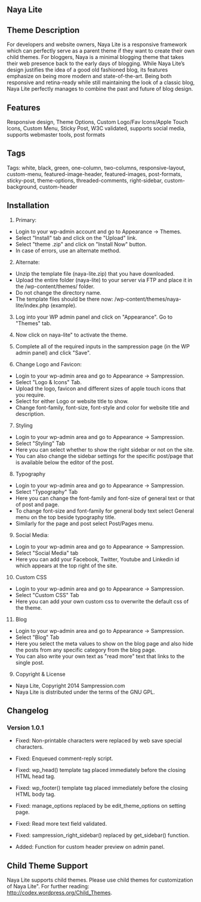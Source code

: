 Naya Lite
-----------------------------------------

Theme Description 
--------------------------------------------------
For developers and website owners, Naya Lite is a responsive framework which can perfectly serve as a parent theme if they want to create their own child themes. For bloggers, Naya is a minimal blogging theme that takes their web presence back to the early days of blogging. While Naya Lite’s design justifies the idea of a good old fashioned blog, its features emphasize on being more modern and state-of-the-art. Being both responsive and retina-ready while still maintaining the look of a classic blog, Naya Lite perfectly manages to combine the past and future of blog design.

Features 
--------------------------------------
Responsive design, Theme Options, Custom Logo/Fav Icons/Apple Touch Icons, Custom Menu, Sticky Post, W3C validated, supports social media, supports webmaster tools, post formats

Tags 
----------------------------------------------
Tags: white, black, green, one-column, two-columns, responsive-layout, custom-menu, featured-image-header, featured-images, post-formats, sticky-post, theme-options, threaded-comments, right-sidebar, custom-background, custom-header


Installation
-------------------------------------------

1. Primary:
 - Login to your wp-admin account and go to Appearance -> Themes.
 - Select "Install" tab and click on the "Upload" link.
 - Select "theme .zip" and click on "Install Now" button.
 - In case of errors, use an alternate method.

2. Alternate:
 - Unzip the template file (naya-lite.zip) that you have downloaded.
 - Upload the entire folder (naya-lite) to your server via FTP and place it in the /wp-content/themes/ folder.
 - Do not change the directory name.
 - The template files should be there now: /wp-content/themes/naya-lite/index.php (example).

3. Log into your WP admin panel and click on "Appearance". Go to "Themes" tab.
4. Now click on naya-lite" to activate the theme.
5. Complete all of the required inputs in the sampression page (in the WP admin panel) and click "Save".

6. Change Logo and Favicon:
 - Login to your wp-admin area and go to Appearance -> Sampression.
 - Select "Logo & Icons" Tab.
 - Upload the logo, favicon and different sizes of apple touch icons that you require.
 - Select for either Logo or website title to show.
 - Change font-family, font-size, font-style and color for website title and description.

7. Styling
 - Login to your wp-admin area and go to Appearance -> Sampression.
 - Select "Styling" Tab
 - Here you can select whether to show the right sidebar or not on the site.
 - You can also change the sidebar settings for the specific post/page that is available below the editor of the post.

8. Typography
 - Login to your wp-admin area and go to Appearance -> Sampression.
 - Select "Typography" Tab
 - Here you can change the font-family and font-size of general text or that of post and page.
 - To change font-size and font-family for general body text select General menu on the top beside typography title.
 - Similarly for the page and post select Post/Pages menu.

9. Social Media:
 - Login to your wp-admin area and go to Appearance -> Sampression.
 - Select "Social Media" tab
 - Here you can add your Facebook, Twitter, Youtube and Linkedin id which appears at the top right of the site.

10. Custom CSS
 - Login to your wp-admin area and go to Appearance -> Sampression.
 - Select "Custom CSS" Tab
 - Here you can add your own custom css to overwrite the default css of the theme.

11. Blog
 - Login to your wp-admin area and go to Appearance -> Sampression.
 - Select "Blog" Tab
 - Here you select the meta values to show on the blog page and also hide the posts from any specific category from the blog page.
 - You can also write your own text as "read more" text that links to the single post.

9. Copyright & License
 - Naya Lite, Copyright 2014 Sampression.com
 - Naya Lite is distributed under the terms of the GNU GPL.

## Changelog

### Version 1.0.1
 - Fixed: Non-printable characters were replaced by web save special characters.
 - Fixed: Enqueued comment-reply script.
 - Fixed: wp_head() template tag placed immediately before the closing HTML head tag. 
 - Fixed: wp_footer() template tag placed immediately before the closing HTML body tag. 
 - Fixed: manage_options replaced by be edit_theme_options on setting page.
 - Fixed: Read more text field validated.
 - Fixed: sampression_right_sidebar() replaced by get_sidebar() function.
 
 - Added: Function for custom header preview on admin panel.


Child Theme Support
------------------------------------------------
 Naya Lite supports child themes. Please use child themes for customization of Naya Lite". For further reading: http://codex.wordpress.org/Child_Themes.
	
